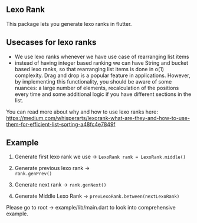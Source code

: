 ## Lexo Rank

This package lets you generate lexo ranks in flutter. 

## Usecases for lexo ranks
- We use lexo ranks whenever we have use case of rearranging list items
- instead of having integer based ranking we can have String and bucket based
lexo ranks, so that rearranging list items is done in o(1) complexity.
  Drag and drop is a popular feature in applications.
  However, by implementing this functionality, you should be aware of some nuances:
  a large number of elements, recalculation of the positions every time and some additional 
  logic if you have different sections in the list.
  
You can read more about why and how to use lexo ranks here:
https://medium.com/whisperarts/lexorank-what-are-they-and-how-to-use-them-for-efficient-list-sorting-a48fc4e7849f

## Example 

1. Generate first lexo rank we use -> 
   `LexoRank rank = LexoRank.middle()`
   
2. Generate previous lexo rank ->  
   `rank.genPrev()`
   
3. Generate next rank ->
   `rank.genNext()`
   
4. Generate Middle Lexo Rank -> 
   `prevLexoRank.between(nextLexoRank)`
   
Please go to root -> example/lib/main.dart to look into comprehensive example.
 

